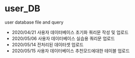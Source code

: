 # user_DB
user database file and query

- 2020/04/21 사용자 데이터베이스 초기화 쿼리문 작성 및 업로드
- 2020/05/06 사용자 데이터베이스 실습용 쿼리문 업로드
- 2020/05/14 전처리된 데이터셋 업로드
- 2020/05/15 사용자 데이터베이스 추천모드에대한 테이블 업로드